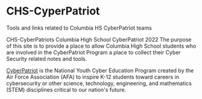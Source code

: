 # CHS-CyperPatriot
Tools and links related to Columbia HS CyberPatriot teams

CHS-CyberPatriots	Columbia High School CyberPatriot 2022
 The purpose of this site is to provide a place to allow Columbia High School students who are involved in the CyberPatriot Program  a place to collect their Cyber Security related notes and tools. 

[CyberPatriot](https://www.google.com/url?q=https%3A%2F%2Fwww.uscyberpatriot.org%2Fhome&sa=D&sntz=1&usg=AOvVaw0vjCbbHirb6u0De0Tpy3cP) is the National Youth Cyber Education Program created by the Air Force Association (AFA) to inspire K-12 students toward careers in cybersecurity or other science, technology, engineering, and mathematics (STEM) disciplines critical to our nation's future.
